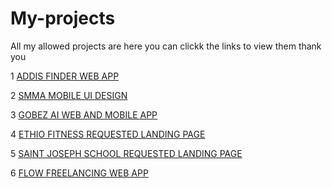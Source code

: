 # My-projects
All my allowed projects are here you can clickk the links to view them thank you

1 [ADDIS FINDER WEB APP](https://addisfinder.netlify.app/)
 
 2 [SMMA MOBILE UI DESIGN](https://incandescent-cuchufli-441fdb.netlify.app/)

 3 [GOBEZ AI WEB AND MOBILE APP](https://gobez-ai.netlify.app/)

 4 [ETHIO FITNESS REQUESTED LANDING PAGE](https://ethiofitnessite.netlify.app/)

 5 [SAINT JOSEPH SCHOOL REQUESTED LANDING PAGE](https://saint-joseph-addis.netlify.app/)

6 [FLOW FREELANCING WEB APP](https://flow.rf.gd)
